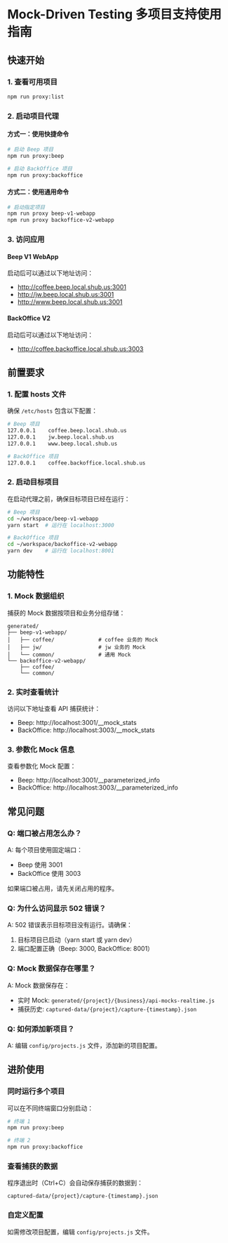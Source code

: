 # Mock-Driven Testing 多项目支持使用指南

## 快速开始

### 1. 查看可用项目
```bash
npm run proxy:list
```

### 2. 启动项目代理

#### 方式一：使用快捷命令
```bash
# 启动 Beep 项目
npm run proxy:beep

# 启动 BackOffice 项目  
npm run proxy:backoffice
```

#### 方式二：使用通用命令
```bash
# 启动指定项目
npm run proxy beep-v1-webapp
npm run proxy backoffice-v2-webapp
```

### 3. 访问应用

#### Beep V1 WebApp
启动后可以通过以下地址访问：
- http://coffee.beep.local.shub.us:3001
- http://jw.beep.local.shub.us:3001
- http://www.beep.local.shub.us:3001

#### BackOffice V2
启动后可以通过以下地址访问：
- http://coffee.backoffice.local.shub.us:3003

## 前置要求

### 1. 配置 hosts 文件
确保 `/etc/hosts` 包含以下配置：

```bash
# Beep 项目
127.0.0.1    coffee.beep.local.shub.us
127.0.0.1    jw.beep.local.shub.us
127.0.0.1    www.beep.local.shub.us

# BackOffice 项目
127.0.0.1    coffee.backoffice.local.shub.us
```

### 2. 启动目标项目
在启动代理之前，确保目标项目已经在运行：

```bash
# Beep 项目
cd ~/workspace/beep-v1-webapp
yarn start  # 运行在 localhost:3000

# BackOffice 项目
cd ~/workspace/backoffice-v2-webapp
yarn dev    # 运行在 localhost:8001
```

## 功能特性

### 1. Mock 数据组织
捕获的 Mock 数据按项目和业务分组存储：
```
generated/
├── beep-v1-webapp/
│   ├── coffee/              # coffee 业务的 Mock
│   ├── jw/                  # jw 业务的 Mock
│   └── common/              # 通用 Mock
└── backoffice-v2-webapp/
    ├── coffee/
    └── common/
```

### 2. 实时查看统计
访问以下地址查看 API 捕获统计：
- Beep: http://localhost:3001/__mock_stats
- BackOffice: http://localhost:3003/__mock_stats

### 3. 参数化 Mock 信息
查看参数化 Mock 配置：
- Beep: http://localhost:3001/__parameterized_info
- BackOffice: http://localhost:3003/__parameterized_info

## 常见问题

### Q: 端口被占用怎么办？
A: 每个项目使用固定端口：
- Beep 使用 3001
- BackOffice 使用 3003

如果端口被占用，请先关闭占用的程序。

### Q: 为什么访问显示 502 错误？
A: 502 错误表示目标项目没有运行。请确保：
1. 目标项目已启动（yarn start 或 yarn dev）
2. 端口配置正确（Beep: 3000, BackOffice: 8001）

### Q: Mock 数据保存在哪里？
A: Mock 数据保存在：
- 实时 Mock: `generated/{project}/{business}/api-mocks-realtime.js`
- 捕获历史: `captured-data/{project}/capture-{timestamp}.json`

### Q: 如何添加新项目？
A: 编辑 `config/projects.js` 文件，添加新的项目配置。

## 进阶使用

### 同时运行多个项目
可以在不同终端窗口分别启动：
```bash
# 终端 1
npm run proxy:beep

# 终端 2  
npm run proxy:backoffice
```

### 查看捕获的数据
程序退出时（Ctrl+C）会自动保存捕获的数据到：
```
captured-data/{project}/capture-{timestamp}.json
```

### 自定义配置
如需修改项目配置，编辑 `config/projects.js` 文件。